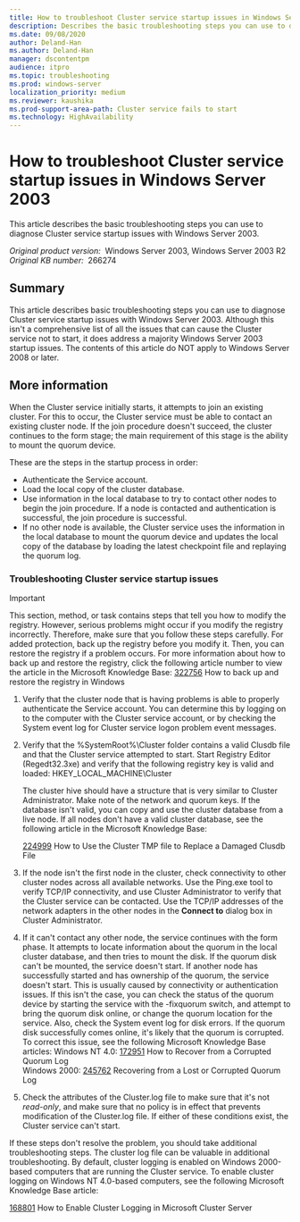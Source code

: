 ```yaml
---
title: How to troubleshoot Cluster service startup issues in Windows Server 2003
description: Describes the basic troubleshooting steps you can use to diagnose Cluster service startup issues with Windows Server 2003.
ms.date: 09/08/2020
author: Deland-Han
ms.author: Deland-Han
manager: dscontentpm
audience: itpro
ms.topic: troubleshooting
ms.prod: windows-server
localization_priority: medium
ms.reviewer: kaushika
ms.prod-support-area-path: Cluster service fails to start
ms.technology: HighAvailability
---
```

# How to troubleshoot Cluster service startup issues in Windows Server 2003

This article describes the basic troubleshooting steps you can use to diagnose Cluster service startup issues with Windows Server 2003.

_Original product version:_ &nbsp;Windows Server 2003, Windows Server 2003 R2  
_Original KB number:_ &nbsp;266274

## Summary

This article describes basic troubleshooting steps you can use to diagnose Cluster service startup issues with Windows Server 2003. Although this isn't a comprehensive list of all the issues that can cause the Cluster service not to start, it does address a majority Windows Server 2003 startup issues. The contents of this article do NOT apply to Windows Server 2008 or later.

## More information

When the Cluster service initially starts, it attempts to join an existing cluster. For this to occur, the Cluster service must be able to contact an existing cluster node. If the join procedure doesn't succeed, the cluster continues to the form stage; the main requirement of this stage is the ability to mount the quorum device.

These are the steps in the startup process in order:

- Authenticate the Service account.
- Load the local copy of the cluster database.
- Use information in the local database to try to contact other nodes to begin the join procedure. If a node is contacted and authentication is successful, the join procedure is successful.
- If no other node is available, the Cluster service uses the information in the local database to mount the quorum device and updates the local copy of the database by loading the latest checkpoint file and replaying the quorum log.

### Troubleshooting Cluster service startup issues

> [!IMPORTANT]
> This section, method, or task contains steps that tell you how to modify the registry. However, serious problems might occur if you modify the registry incorrectly. Therefore, make sure that you follow these steps carefully. For added protection, back up the registry before you modify it. Then, you can restore the registry if a problem occurs. For more information about how to back up and restore the registry, click the following article number to view the article in the Microsoft Knowledge Base: [322756](https://support.microsoft.com/help/322756) How to back up and restore the registry in Windows  

1. Verify that the cluster node that is having problems is able to properly authenticate the Service account. You can determine this by logging on to the computer with the Cluster service account, or by checking the System event log for Cluster service logon problem event messages.
2. Verify that the %SystemRoot%\Cluster folder contains a valid Clusdb file and that the Cluster service attempted to start. Start Registry Editor (Regedt32.3xe) and verify that the following registry key is valid and loaded: HKEY_LOCAL_MACHINE\Cluster 

    The cluster hive should have a structure that is very similar to Cluster Administrator. Make note of the network and quorum keys. If the database isn't valid, you can copy and use the cluster database from a live node. If all nodes don't have a valid cluster database, see the following article in the Microsoft Knowledge Base:

     [224999](/EN-US/help/224999) How to Use the Cluster TMP file to Replace a Damaged Clusdb File  

3. If the node isn't the first node in the cluster, check connectivity to other cluster nodes across all available networks. Use the Ping.exe tool to verify TCP/IP connectivity, and use Cluster Administrator to verify that the Cluster service can be contacted. Use the TCP/IP addresses of the network adapters in the other nodes in the **Connect to** dialog box in Cluster Administrator.
4. If it can't contact any other node, the service continues with the form phase. It attempts to locate information about the quorum in the local cluster database, and then tries to mount the disk. If the quorum disk can't be mounted, the service doesn't start. If another node has successfully started and has ownership of the quorum, the service doesn't start. This is usually caused by connectivity or authentication issues. If this isn't the case, you can check the status of the quorum device by starting the service with the -fixquorum switch, and attempt to bring the quorum disk online, or change the quorum location for the service. Also, check the System event log for disk errors. If the quorum disk successfully comes online, it's likely that the quorum is corrupted. To correct this issue, see the following Microsoft Knowledge Base articles: Windows NT 4.0:
     [172951](https://support.microsoft.com/help/172951) How to Recover from a Corrupted Quorum Log  
    Windows 2000:
     [245762](https://support.microsoft.com/help/245762) Recovering from a Lost or Corrupted Quorum Log  
    
5. Check the attributes of the Cluster.log file to make sure that it's not *read-only*, and make sure that no policy is in effect that prevents modification of the Cluster.log file. If either of these conditions exist, the Cluster service can't start.

If these steps don't resolve the problem, you should take additional troubleshooting steps. The cluster log file can be valuable in additional troubleshooting. By default, cluster logging is enabled on Windows 2000-based computers that are running the Cluster service. To enable cluster logging on Windows NT 4.0-based computers, see the following Microsoft Knowledge Base article:

 [168801](https://support.microsoft.com/help/168801) How to Enable Cluster Logging in Microsoft Cluster Server
